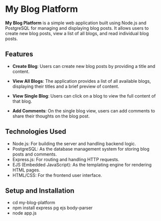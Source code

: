 # My Blog Platform

**My Blog Platform** is a simple web application built using Node.js and PostgreSQL for managing and displaying blog posts. It allows users to create new blog posts, view a list of all blogs, and read individual blog posts.

## Features

- **Create Blog**: Users can create new blog posts by providing a title and content.

- **View All Blogs**: The application provides a list of all available blogs, displaying their titles and a brief preview of content.

- **View Single Blog**: Users can click on a blog to view the full content of that blog.

- **Add Comments**: On the single blog view, users can add comments to share their thoughts on the blog post.

## Technologies Used

- Node.js: For building the server and handling backend logic.
- PostgreSQL: As the database management system for storing blog posts and comments.
- Express.js: For routing and handling HTTP requests.
- EJS (Embedded JavaScript): As the templating engine for rendering HTML pages.
- HTML/CSS: For the frontend user interface.

## Setup and Installation

- cd my-blog-platform
- npm install express pg ejs body-parser
- node app.js